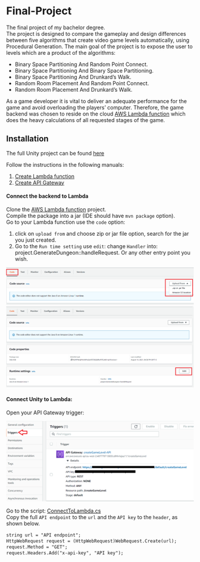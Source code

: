 # Final-Project

The final project of my bachelor degree.        
The project is designed to compare the gameplay
and design differences between five algorithms that
create video game levels automatically, using Procedural Generation.
The main goal of the project is to expose the user to levels which are
a product of the algorithms:
    
- Binary Space Partitioning And Random Point Connect.
- Binary Space Partitioning And Binary Space Partitioning.
- Binary Space Partitioning And Drunkard’s Walk.
- Random Room Placement And Random Point Connect.
- Random Room Placement And Drunkard’s Walk.

As a game developer it is vital to deliver an adequate performance for
the game and avoid overloading the players’ computer.
Therefore, the game backend was chosen to reside on the cloud 
[AWS Lambda function](https://github.com/ChenOst/procedural-gen-backend) which does the heavy calculations of all requested
stages of the game.

## Installation 

The full Unity project can be found [here](https://drive.google.com/file/d/1DbqsatmBuFdpSCTQbFHp9exXPX0o9bhl/view)

Follow the instructions in the following manuals:  
1. [Create Lambda function](https://www.youtube.com/watch?v=Hatm94yZ5t8&list=WL&index=17&ab_channel=NKTStudios)
1. [Create API Gateway](https://www.youtube.com/watch?v=5YZZSsYSp88&list=WL&index=17&t=244s&ab_channel=NKTStudios)

#### Connect the backend to Lambda 

Clone the [AWS Lambda function](https://github.com/ChenOst/procedural-gen-backend) project.  
Compile the package into a jar (IDE should have `mvn package` option).  
Go to your Lambda function use the `code` option:
1. click on `upload from` and choose zip or jar file option, search for the jar you just created.
1. Go to the `Run time setting` use `edit`: change `Handler` into: project.GenerateDungeon::handleRequest.
Or any other entry point you wish.

<img src="images/uploadjar.png"> 

<img src="images/settings.png"> 

#### Connect Unity to Lambda: 
Open your API Gateway trigger: 

<img src="images/APIGATEWAY.png"> 

Go to the script: [ConnectToLambda.cs](https://github.com/ChenOst/final-project/blob/main/game/Assets/Scripts/Game%20Manager%20Scripts/Lambda%20Scripts/ConnectToLambda.cs)  
Copy the full `API endpoint` to the `url` and the `API key` to the `header`, as shown below.
```
string url = "API endpoint";
HttpWebRequest request = (HttpWebRequest)WebRequest.Create(url);
request.Method = "GET";
request.Headers.Add("x-api-key", "API key");
```

